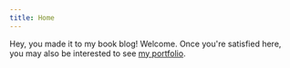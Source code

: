 ```yaml
---
title: Home
---
```


Hey, you made it to my book blog! Welcome.
Once you're satisfied here, you may also be interested to see [my portfolio](travisreedmendoza.com).